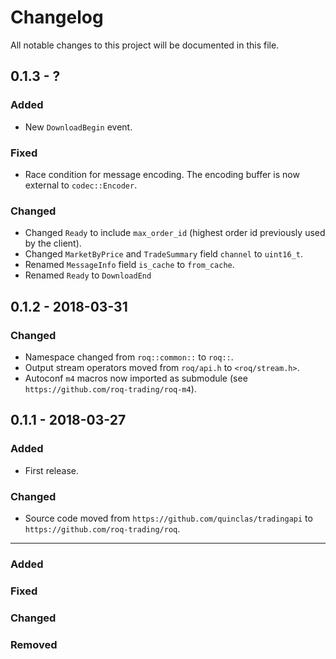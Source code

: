 # Changelog

All notable changes to this project will be documented in this file.


## 0.1.3 - ?

### Added
* New `DownloadBegin` event.

### Fixed
* Race condition for message encoding.
  The encoding buffer is now external to `codec::Encoder`.

### Changed
* Changed `Ready` to include `max_order_id` (highest order id previously used by the client).
* Changed `MarketByPrice` and `TradeSummary` field `channel` to `uint16_t`.
* Renamed `MessageInfo` field `is_cache` to `from_cache`.
* Renamed `Ready` to `DownloadEnd`


## 0.1.2 - 2018-03-31

### Changed
* Namespace changed from `roq::common::` to `roq::`.
* Output stream operators moved from `roq/api.h` to `<roq/stream.h>`.
* Autoconf `m4` macros now imported as submodule (see `https://github.com/roq-trading/roq-m4`).


## 0.1.1 - 2018-03-27

### Added
* First release.

### Changed
* Source code moved from `https://github.com/quinclas/tradingapi` to `https://github.com/roq-trading/roq`.


***

### Added
### Fixed
### Changed
### Removed
